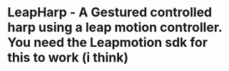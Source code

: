 # LeapHarp - A Gestured controlled harp using a leap motion controller. You need the Leapmotion sdk for this to work (i think)
